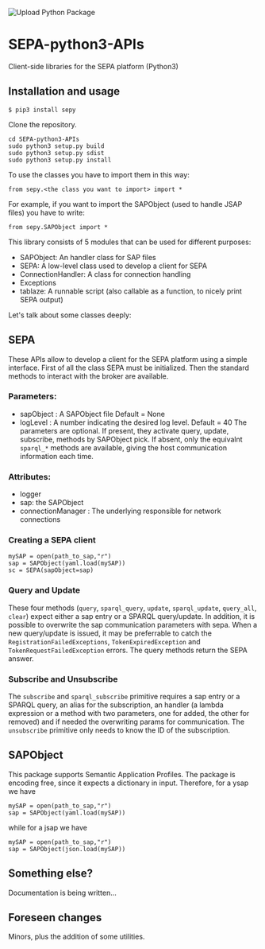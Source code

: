 ![Upload Python Package](https://github.com/fr4ncidir/SEPA-python3-APIs/workflows/Upload%20Python%20Package/badge.svg)

# SEPA-python3-APIs
Client-side libraries for the SEPA platform (Python3)

## Installation and usage
```
$ pip3 install sepy
```

Clone the repository.

```
cd SEPA-python3-APIs
sudo python3 setup.py build
sudo python3 setup.py sdist
sudo python3 setup.py install
```

To use the classes you have to import them in this way:
```
from sepy.<the class you want to import> import *
```

For example, if you want to import the SAPObject (used to handle JSAP files) 
you have to write:
```python3
from sepy.SAPObject import *
```

This library consists of 5 modules that can be used for different purposes:

- SAPObject: An handler class for SAP files
- SEPA: A low-level class used to develop a client for SEPA
- ConnectionHandler: A class for connection handling
- Exceptions
- tablaze: A runnable script (also callable as a function, to nicely print SEPA output)

Let's talk about some classes deeply:

## SEPA

These APIs allow to develop a client for the SEPA platform using a simple interface. 
First of all the class SEPA must be initialized. Then the standard methods 
to interact with the broker are available.

### Parameters:
- sapObject :
  A SAPObject file Default = None
- logLevel :
  A number indicating the desired log level. Default = 40
The parameters are optional. If present, they activate query, update, subscribe, 
methods by SAPObject pick. If absent, only the equivalnt `sparql_*` methods 
are available, giving the host communication information each time.

### Attributes:
- logger
- sap:
  the SAPObject
- connectionManager :
  The underlying responsible for network connections

### Creating a SEPA client

```python3
mySAP = open(path_to_sap,"r")
sap = SAPObject(yaml.load(mySAP))
sc = SEPA(sapObject=sap)
```

### Query and Update

These four methods (`query`, `sparql_query`, `update`, `sparql_update`, 
`query_all`, `clear`) expect either a sap entry or a SPARQL query/update. 
In addition, it is possible to overwrite the sap communication parameters 
with sepa. When a new query/update is issued, it may be preferrable to 
catch the `RegistrationFailedExceptions`, `TokenExpiredException` and 
`TokenRequestFailedException` errors. The query methods return the SEPA answer.

### Subscribe and Unsubscribe

The `subscribe` and `sparql_subscribe` primitive requires a sap entry or 
a SPARQL query, an alias for the subscription, an handler (a lambda expression
or a method with two parameters, one for added, the other for removed) 
and if needed the overwriting params for communication. 
The `unsubscribe` primitive only needs to know the ID of the subscription.

## SAPObject

This package supports Semantic Application Profiles. The package is encoding
free, since it expects a dictionary in input. Therefore, for a ysap we have
```
mySAP = open(path_to_sap,"r")
sap = SAPObject(yaml.load(mySAP))
```
while for a jsap we have
```
mySAP = open(path_to_sap,"r")
sap = SAPObject(json.load(mySAP))
```

## Something else?

Documentation is being written...

## Foreseen changes
Minors, plus the addition of some utilities.

